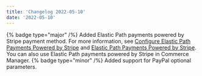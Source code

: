 ```yaml
---
title: 'Changelog 2022-05-10'
date: '2022-05-10'
---
```

{% badge type="major" /%} Added Elastic Path payments powered by Stripe payment method. For more information, see [Configure Elastic Path Payments Powered by Stripe](/docs/commerce-cloud/payments/payment-gateway/configure-elastic-path-payments-powered-by-stripe) and [Elastic Path Payments Powered by Stripe](/docs/commerce-cloud/payments/paying-for-an-order/elastic-path-payments-stripe). You can also use Elastic Path payments powered by Stripe in Commerce Manager.
{% badge type="minor" /%} Added support for PayPal optional parameters.
